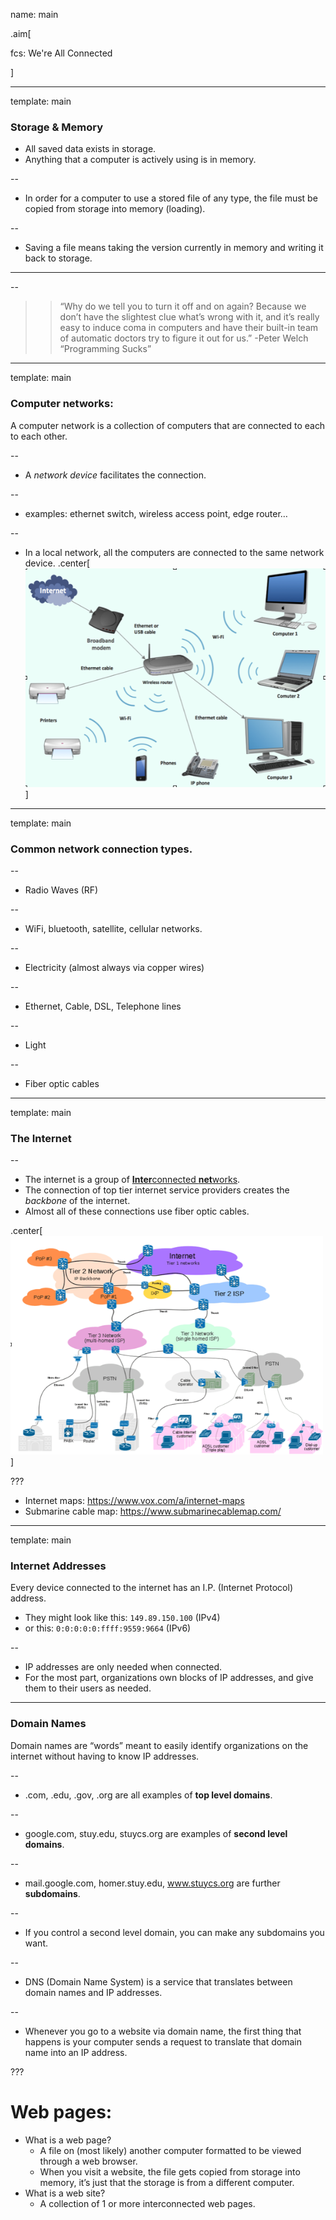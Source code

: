 name: main

.aim[<div>
fcs: We're All Connected
</div>]

---
template: main

### Storage & Memory
- All saved data exists in storage.
- Anything that a computer is actively using is in memory.

--
- In order for a computer to use a stored file of any type, the file must be copied from storage into memory (loading).

--
- Saving a file means taking the version currently in memory and writing it back to storage.

<hr>

--
  >> “Why do we tell you to turn it off and on again? Because we don’t have the slightest clue what’s wrong with it, and it’s really easy to induce coma in computers and have their built-in team of automatic doctors try to figure it out for us.”
-Peter Welch “Programming Sucks”

---
template: main

### Computer networks:
A computer network is a collection of computers that are connected to each to each other.

--
- A _network device_ facilitates the connection.

--
  - examples: ethernet switch, wireless access point, edge router…

--
- In a local network, all the computers are connected to the same network device.
.center[<img src="img/network.png" height="350px">]

---
template: main

### Common network connection types.

--
- Radio Waves (RF)

--
  - WiFi, bluetooth, satellite, cellular networks.

--
- Electricity (almost always via copper wires)

--
  - Ethernet, Cable, DSL, Telephone lines

--
- Light

--
  - Fiber optic cables

---
template: main

### The Internet

--
- The internet is a group of [**Inter**connected **net**works](https://www.vox.com/a/internet-maps).
- The connection of top tier internet service providers creates the _backbone_ of the internet.
- Almost all of these connections use fiber optic cables.


.center[<img src="img/internet.png" height="350px">]

???

* Internet maps: https://www.vox.com/a/internet-maps
* Submarine cable map: https://www.submarinecablemap.com/

---
template: main
### Internet Addresses
Every device connected to the internet has an I.P. (Internet Protocol) address.
- They might look like this: `149.89.150.100`  (IPv4)
- or this: `0:0:0:0:0:ffff:9559:9664` (IPv6)

--
- IP addresses are only needed when connected.
- For the most part, organizations own blocks of IP addresses, and give them to their users as needed.

---
### Domain Names
Domain names are “words” meant to easily identify organizations on the internet without having to know IP addresses.

--
- .com, .edu, .gov, .org are all examples of __top level domains__.

--
- google.com, stuy.edu, stuycs.org are examples of __second level domains__.

--
- mail.google.com, homer.stuy.edu, www.stuycs.org are further __subdomains__.

--
  - If you control a second level domain, you can make any subdomains you want.

--
- DNS (Domain Name System) is a service that translates between domain names and IP addresses.

--
  - Whenever you go to a website via domain name, the first thing that happens is your computer sends a request to translate that domain name into an IP address.


???
# Web pages:
- What is a web page?
  - A file on (most likely) another computer formatted to be viewed through a web browser.
  - When you visit a website, the file gets copied from storage into memory, it’s just that the storage is from a different computer.
- What is a web site?
  - A collection of 1 or more interconnected web pages.
